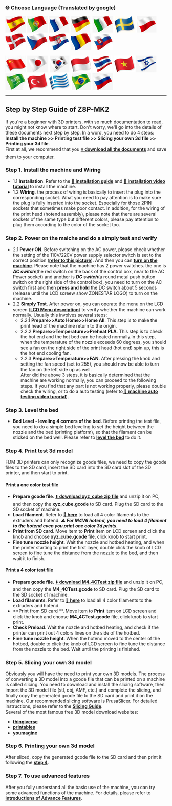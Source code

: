 ### :globe_with_meridians: Choose Language (Translated by google)
[![](../lanpic/ES.png)](https://github-com.translate.goog/ZONESTAR3D/Z8P/tree/main/Z8P-MK2/step_by_step.md?_x_tr_sl=en&_x_tr_tl=es)
[![](../lanpic/PT.png)](https://github-com.translate.goog/ZONESTAR3D/Z8P/tree/main/Z8P-MK2/step_by_step.md?_x_tr_sl=en&_x_tr_tl=pt)
[![](../lanpic/FR.png)](https://github-com.translate.goog/ZONESTAR3D/Z8P/tree/main/Z8P-MK2/step_by_step.md?_x_tr_sl=en&_x_tr_tl=fr)
[![](../lanpic/DE.png)](https://github-com.translate.goog/ZONESTAR3D/Z8P/tree/main/Z8P-MK2/step_by_step.md?_x_tr_sl=en&_x_tr_tl=de)
[![](../lanpic/IT.png)](https://github-com.translate.goog/ZONESTAR3D/Z8P/tree/main/Z8P-MK2/step_by_step.md?_x_tr_sl=en&_x_tr_tl=it)
[![](../lanpic/SW.png)](https://github-com.translate.goog/ZONESTAR3D/Z8P/tree/main/Z8P-MK2/step_by_step.md?_x_tr_sl=en&_x_tr_tl=sv)
[![](../lanpic/PL.png)](https://github-com.translate.goog/ZONESTAR3D/Z8P/tree/main/Z8P-MK2/step_by_step.md?_x_tr_sl=en&_x_tr_tl=pl)
[![](../lanpic/DK.png)](https://github-com.translate.goog/ZONESTAR3D/Z8P/tree/main/Z8P-MK2/step_by_step.md?_x_tr_sl=en&_x_tr_tl=da)
[![](../lanpic/CZ.png)](https://github-com.translate.goog/ZONESTAR3D/Z8P/tree/main/Z8P-MK2/step_by_step.md?_x_tr_sl=en&_x_tr_tl=cs)
[![](../lanpic/HR.png)](https://github-com.translate.goog/ZONESTAR3D/Z8P/tree/main/Z8P-MK2/step_by_step.md?_x_tr_sl=en&_x_tr_tl=hr)
[![](../lanpic/RO.png)](https://github-com.translate.goog/ZONESTAR3D/Z8P/tree/main/Z8P-MK2/step_by_step.md?_x_tr_sl=en&_x_tr_tl=ro)
[![](../lanpic/SK.png)](https://github-com.translate.goog/ZONESTAR3D/Z8P/tree/main/Z8P-MK2/step_by_step.md?_x_tr_sl=en&_x_tr_tl=sk)

[![](../lanpic/CN.png)](https://github-com.translate.goog/ZONESTAR3D/Z8P/tree/main/Z8P-MK2/step_by_step.md?_x_tr_sl=en&_x_tr_tl=zh-CN)
[![](../lanpic/JP.png)](https://github-com.translate.goog/ZONESTAR3D/Z8P/tree/main/Z8P-MK2/step_by_step.md?_x_tr_sl=en&_x_tr_tl=ja)
[![](../lanpic/KR.png)](https://github-com.translate.goog/ZONESTAR3D/Z8P/tree/main/Z8P-MK2/step_by_step.md?_x_tr_sl=en&_x_tr_tl=ko)
[![](../lanpic/ID.png)](https://github-com.translate.goog/ZONESTAR3D/Z8P/tree/main/Z8P-MK2/step_by_step.md?_x_tr_sl=en&_x_tr_tl=id)
[![](../lanpic/TH.png)](https://github-com.translate.goog/ZONESTAR3D/Z8P/tree/main/Z8P-MK2/step_by_step.md?_x_tr_sl=en&_x_tr_tl=th)
[![](../lanpic/VN.png)](https://github-com.translate.goog/ZONESTAR3D/Z8P/tree/main/Z8P-MK2/step_by_step.md?_x_tr_sl=en&_x_tr_tl=vi)
[![](../lanpic/IL.png)](https://github-com.translate.goog/ZONESTAR3D/Z8P/tree/main/Z8P-MK2/step_by_step.md?_x_tr_sl=en&_x_tr_tl=iw)
[![](../lanpic/SA.png)](https://github-com.translate.goog/ZONESTAR3D/Z8P/tree/main/Z8P-MK2/step_by_step.md?_x_tr_sl=en&_x_tr_tl=ar)
[![](../lanpic/TR.png)](https://github-com.translate.goog/ZONESTAR3D/Z8P/tree/main/Z8P-MK2/step_by_step.md?_x_tr_sl=en&_x_tr_tl=tr)
[![](../lanpic/GR.png)](https://github-com.translate.goog/ZONESTAR3D/Z8P/tree/main/Z8P-MK2/step_by_step.md?_x_tr_sl=en&_x_tr_tl=el)
[![](../lanpic/BR.png)](https://github-com.translate.goog/ZONESTAR3D/Z8P/tree/main/Z8P-MK2/step_by_step.md?_x_tr_sl=en&_x_tr_tl=pt)
[![](../lanpic/RU.png)](https://github-com.translate.goog/ZONESTAR3D/Z8P/tree/main/Z8P-MK2/step_by_step.md?_x_tr_sl=en&_x_tr_tl=ru)

----
## Step by Step Guide of Z8P-MK2
If you're a beginner with 3D printers, with so much documentation to read, you might not know where to start. Don't worry, we'll go into the details of these documents next step by step. In a word, you need to do 4 steps:    
**Install the machine >> Printing test file >> Slicing your own 3d file >> Printing your 3d file**.        
First at all, we recommend that you [:arrow_down: **download all the documents**](https://downgit.github.io/#/home?url=https:%2F%2Fgithub.com%2FZONESTAR3D%2FZ8P%2Ftree%2Fmain%2FZ8P-MK2) and save them to your computer.

### Step 1. Install the machine and Wiring
- 1.1 **Installation**. Refer to the [:book: **installation guide**](./1-Installation_Guide/readme.md) and [ :movie_camera: **installation video tutorial**](https://youtu.be/-oieO7U0LCc) to install the machine. 
- 1.2 **Wiring**. the process of wiring is basically to insert the plug into the corresponding socket. What you need to pay attention is to make sure the plug is fully inserted into the socket. Especially for those 2PIN sockets that sometimes make poor contact. In addition, for the wiring of the print head (hotend assembly), please note that there are several sockets of the same type but different colors, please pay attention to plug them according to the color of the socket too.

### Step 2. Power on the maiche and do a simply test and verify
- 2.1 **Power ON**. Before switching on the AC power, please check whether the setting of the 110V/220V power supply selector switch is set to the correct position ([**refer to this picture**](https://github.com/ZONESTAR3D/Z8P/blob/main/Z8P-MK2/1-Installation_Guide/pic/selectAC.png)). And then you can [**turn on the machine**](https://github.com/ZONESTAR3D/Z8P/tree/main/Z8P-MK2/2-Operation_Guide#power-on). Please note that the machine has 2 power switches. the one is ***AC switch***(the red switch on the back of the control box, near to the AC Power socket) and another is ***DC switch***(a round metal push button switch on the right side of the control box), you need to turn on the AC switch first and then **press and hold** the DC switch about 5 seconds (release until the LCD screew show ZONESTAR LOGO) to turn on the machine.
- 2.2 **Simply Test**. After power on, you can operate the menu on the LCD screen ([**LCD Menu description**](./1.Installation_and_User_Guide/LCD_DWIN_MENU_Description.md)) to verify whether the machine can work normally. Usually this involves several steps:
  - 2.2.1 **Prepare>>Auto Home>>Home All**. This step is to make the print head of the machine return to the origin.
  - 2.2.2 **Prepare>>Temperature>>Preheat PLA**. This step is to check the hot end and the hot bed can be heated normally.In this step, when the temperature of the nozzle exceeds 60 degrees, you should see a fan on the right side of the print head (hot end) spin up, this is the hot end cooling fan. 
  - 2.2.3 **Prepare>>Temperature>>FAN**. After pressing the knob and setting the fan speed (set to 255), you should now be able to turn the fan on the left side up as well.   
  After did the above 3 steps, it is basically determined that the machine are working normally, you can proceed to the following steps. If you find that any part is not working properly, please double check the wiring, or to do a auto testing (refer to[ :movie_camera: **machine auto testing video turorial**](https://youtu.be/Mf92BlmKA0A)).

### Step 3. Level the bed
- **Bed Level - leveling 4 corners of the bed**. Before printing the test file, you need to do a simple bed leveling to set the height between the nozzle and the bed (printing platform), so that the filament can be sticked on the bed well. Please refer to [**level the bed**](https://github.com/ZONESTAR3D/Z8P/tree/main/Z8P-MK2/2-Operation_Guide#level-the-bed) to do it.

### Step 4. Print test 3d model
FDM 3D printers can only recognize gcode files, we need to copy the gcode files to the SD card, insert the SD card into the SD card slot of the 3D printer, and then start to print.
#### Print a one color test file
- **Prepare gcode file**. [:arrow_down: **download xyz_cube zip file**](./3-TestGcode/xyz_cube.zip) and unzip it on PC, and then copy the **xyz_cube.gcode** to SD card. Plug the SD card to the SD socket of machine.
- **Load filament**. Refer to [:book: **here**](https://github.com/ZONESTAR3D/Z8P/tree/main/Z8P-MK2/2-Operation_Guide#load-filaments) to load all 4 color filaments to the extruders and hotend. ***:warning: For M4V6 hotend, you need to load 4 filament to the hotend even you print one color 3d prints.*** 
- **Print from SD card**. Move item to **Print** item on LCD screen and click the knob and choose **xyz_cube.gcode** file, click knob to start print.
- **Fine tune nozzle height**. Wait the nozzle and hotbed heating, and when the printer starting to print the first layer, double click the knob of LCD screen to fine tune the distance from the nozzle to the bed, and then wait it to finish.
#### Print a 4 color test file
- **Prepare gcode file**. [:arrow_down: **download M4_4CTest zip file**](./3-TestGcode/M4_4CTest.zip)  and unzip it on PC, and then copy the **M4_4CTest.gcode** to SD card. Plug the SD card to the SD socket of machine.
- **Load filaments**. Refer to [:book: **here**](https://github.com/ZONESTAR3D/Z8P/tree/main/Z8P-MK2/2-Operation_Guide#load-filaments) to load all 4 color filaments to the extruders and hotend.
- **Print from SD card **. Move item to **Print** item on LCD screen and click the knob and choose **M4_4CTest.gcode** file, click knob to start print.
- **Check Preload**. Wait the nozzle and hotbed heating, and check if the printer can print out 4 colors lines on the side of the hotbed.
- **Fine tune nozzle height**. When the hotend moved to the center of the hotbed, double to click the knob of LCD screen to fine tune the distance from the nozzle to the bed. Wait until the printing is finished.

### Step 5. Slicing your own 3d model
Obviously you will have the need to print your own 3D models. The process of converting a 3D model into a gcode file that can be printed on a machine is called slicing. You need to download and install the slicing software, then import the 3D model file (stl, obj, AMF, etc.) and complete the slicing, and finally copy the generated gcode file to the SD card and print it on the machine. Our recommended slicing software is PrusaSlicer. For detailed instructions, please refer to the [**Slicing Guide**](https://github.com/ZONESTAR3D/Z8P/tree/main/Z8P-MK2/4-SlicingGuide).   
Several of the most famous free 3D model download websites:
- **[thingiverse](https://www.thingiverse.com/)**  
- **[printables](https://www.printables.com/)**  
- **[youmagine](https://www.youmagine.com/)**   

### Step 6. Printing your own 3d model
After sliced, copy the generated gcode file to the SD card and then print it following the [**step 4**](#step-4-print-test-3d-model).

### Step 7. To use advanced features
After you fully understand all the basic use of the machine, you can try some advanced functions of the machine. 
For details, please refer to [**introductions of Advance Features**](https://github.com/ZONESTAR3D/Z8P/tree/main/Z8P-MK2/2-Operation_Guide#advance-features).

